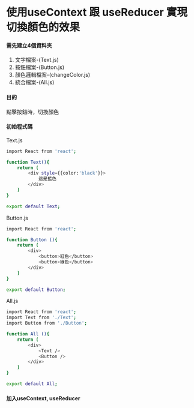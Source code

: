 <h1> 使用useContext 跟 useReducer 實現 切換顏色的效果</h1>

<h4>需先建立4個資料夾</h4>
<ol>
    <li>文字檔案-(Text.js)</li>
    <li>按鈕檔案-(Button.js)</li>
    <li>顏色邏輯檔案-(changeColor.js)</li>
    <li>統合檔案-(All.js)</li>
</ol>

<h4>目的</h4>
點擊按鈕時，切換顏色

<h4>初始程式碼</h4>

Text.js

```bash
import React from 'react';

function Text(){
    return (
        <div style={{color:'black'}}>
            這是藍色
        </div>
    )
}

export default Text;
```

Button.js

```bash
import React from 'react';

function Button (){
    return (
        <div>
            <button>紅色</button>
            <button>綠色</button>
        </div>
    )
}

export default Button;
```

All.js

```bash
import React from 'react';
import Text from './Text';
import Button from './Button';

function All (){
    return (
        <div>
            <Text />
            <Button />
        </div>
    )
}

export default All;
```

<h4>加入useContext, useReducer</h4>
